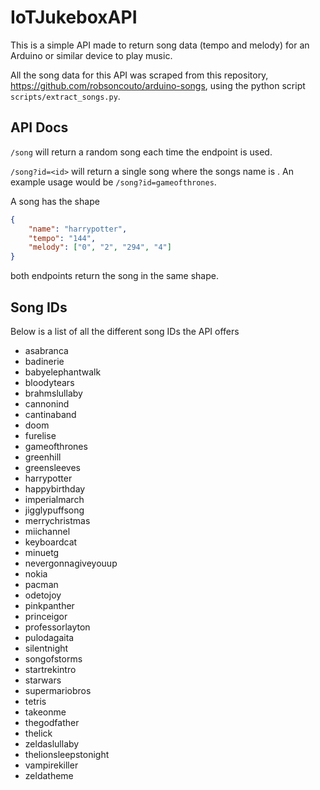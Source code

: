 # IoTJukeboxAPI

This is a simple API made to return song data (tempo and melody) for an Arduino or similar device to play music.

All the song data for this API was scraped from this repository, https://github.com/robsoncouto/arduino-songs, using the python script `scripts/extract_songs.py`.

## API Docs

`/song` will return a random song each time the endpoint is used.

`/song?id=<id>` will return a single song where the songs name is <id>. An example usage would be `/song?id=gameofthrones`.

A song has the shape

```json
{
    "name": "harrypotter",
    "tempo": "144",
    "melody": ["0", "2", "294", "4"]
}
```

both endpoints return the song in the same shape.

## Song IDs

Below is a list of all the different song IDs the API offers

- asabranca
- badinerie
- babyelephantwalk
- bloodytears
- brahmslullaby
- cannonind
- cantinaband
- doom
- furelise
- gameofthrones
- greenhill
- greensleeves
- harrypotter
- happybirthday
- imperialmarch
- jigglypuffsong
- merrychristmas
- miichannel
- keyboardcat
- minuetg
- nevergonnagiveyouup
- nokia
- pacman
- odetojoy
- pinkpanther
- princeigor
- professorlayton
- pulodagaita
- silentnight
- songofstorms
- startrekintro
- starwars
- supermariobros
- tetris
- takeonme
- thegodfather
- thelick
- zeldaslullaby
- thelionsleepstonight
- vampirekiller
- zeldatheme

